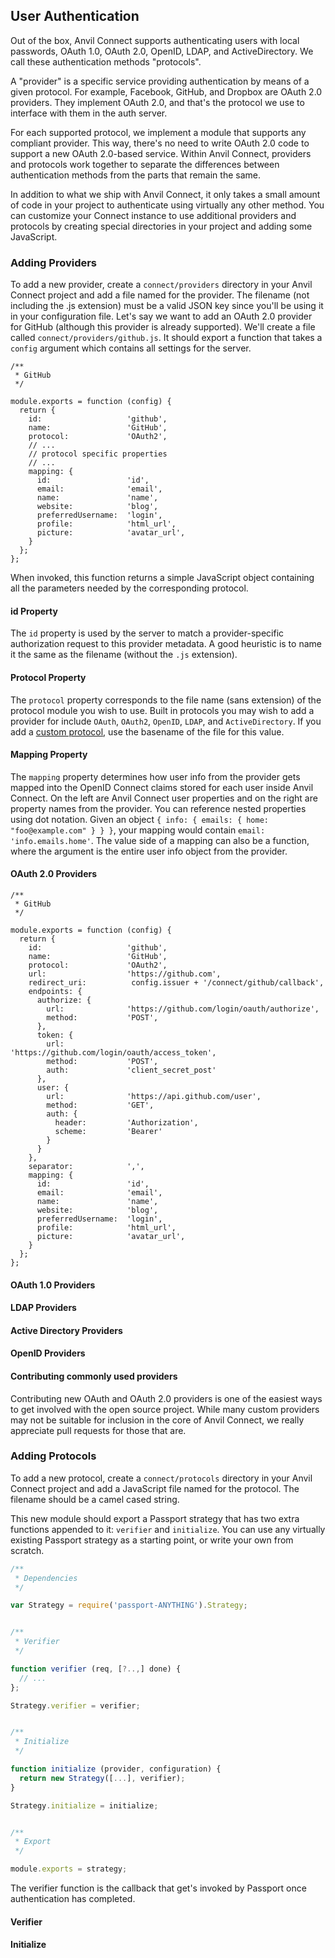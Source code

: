 ## User Authentication

Out of the box, Anvil Connect supports authenticating users with local
passwords, OAuth 1.0, OAuth 2.0, OpenID, LDAP, and ActiveDirectory. We call
these authentication methods "protocols".

A "provider" is a specific service providing authentication by means of a given
protocol. For example, Facebook, GitHub, and Dropbox are OAuth 2.0 providers.
They implement OAuth 2.0, and that's the protocol we use to interface with them
in the auth server.

For each supported protocol, we implement a module that supports any compliant
provider. This way, there's no need to write OAuth 2.0 code to support a new
OAuth 2.0-based service. Within Anvil Connect, providers and protocols work
together to separate the differences between authentication methods from the
parts that remain the same.

In addition to what we ship with Anvil Connect, it only takes a small amount of
code in your project to authenticate using virtually any other method. You can
customize your Connect instance to use additional providers and protocols by
creating special directories in your project and adding some JavaScript.



### Adding Providers

To add a new provider, create a `connect/providers` directory in your Anvil
Connect project and add a file named for the provider. The filename (not
including the .js extension) must be a valid JSON key since you'll be using it
in your configuration file. Let's say we want to add an OAuth 2.0 provider for
GitHub (although this provider is already supported). We'll create a file
called `connect/providers/github.js`. It should export a function that takes a
`config` argument which contains all settings for the server.

```
/**
 * GitHub
 */

module.exports = function (config) {
  return {
    id:                   'github',
    name:                 'GitHub',
    protocol:             'OAuth2',
    // ...
    // protocol specific properties
    // ...
    mapping: {
      id:                 'id',
      email:              'email',
      name:               'name',
      website:            'blog',
      preferredUsername:  'login',
      profile:            'html_url',
      picture:            'avatar_url',
    }
  };
};
```

When invoked, this function returns a simple JavaScript object containing all
the parameters needed by the corresponding protocol.

#### id Property

The `id` property is used by the server to match a provider-specific
authorization request to this provider metadata. A good heuristic is to name
it the same as the filename (without the `.js` extension).

#### Protocol Property

The `protocol` property corresponds to the file name (sans extension) of the
protocol module you wish to use. Built in protocols you may wish to add a
provider for include `OAuth`, `OAuth2`, `OpenID`, `LDAP`, and
`ActiveDirectory`. If you add a [custom protocol](#?), use the basename of the
file for this value.

#### Mapping Property

The `mapping` property determines how user info from the provider gets mapped
into the OpenID Connect claims stored for each user inside Anvil Connect. On
the left are Anvil Connect user properties and on the right are property names
from the provider. You can reference nested properties using dot notation.
Given an object `{ info: { emails: { home: "foo@example.com" } } }`, your
mapping would contain `email: 'info.emails.home'`. The value side of a mapping
can also be a function, where the argument is the entire user info object from
the provider.


#### OAuth 2.0 Providers


```
/**
 * GitHub
 */

module.exports = function (config) {
  return {
    id:                   'github',
    name:                 'GitHub',
    protocol:             'OAuth2',
    url:                  'https://github.com',
    redirect_uri:          config.issuer + '/connect/github/callback',
    endpoints: {
      authorize: {
        url:              'https://github.com/login/oauth/authorize',
        method:           'POST',
      },
      token: {
        url:              'https://github.com/login/oauth/access_token',
        method:           'POST',
        auth:             'client_secret_post'
      },
      user: {
        url:              'https://api.github.com/user',
        method:           'GET',
        auth: {
          header:         'Authorization',
          scheme:         'Bearer'
        }
      }
    },
    separator:            ',',
    mapping: {
      id:                 'id',
      email:              'email',
      name:               'name',
      website:            'blog',
      preferredUsername:  'login',
      profile:            'html_url',
      picture:            'avatar_url',
    }
  };
};
```


#### OAuth 1.0 Providers

#### LDAP Providers

#### Active Directory Providers

#### OpenID Providers


#### Contributing commonly used providers

Contributing new OAuth and OAuth 2.0 providers is one of the easiest ways to
get involved with the open source project. While many custom providers may not
be suitable for inclusion in the core of Anvil Connect, we really appreciate
pull requests for those that are.




### Adding Protocols

To add a new protocol, create a `connect/protocols` directory in your Anvil
Connect project and add a JavaScript file named for the protocol. The filename
should be a camel cased string.

This new module should export a Passport strategy that has two extra functions
appended to it: `verifier` and `initialize`. You can use any virtually existing
Passport strategy as a starting point, or write your own from scratch.


```javascript
/**
 * Dependencies
 */

var Strategy = require('passport-ANYTHING').Strategy;


/**
 * Verifier
 */

function verifier (req, [?..,] done) {
  // ...
};

Strategy.verifier = verifier;


/**
 * Initialize
 */

function initialize (provider, configuration) {
  return new Strategy([...], verifier);
}

Strategy.initialize = initialize;


/**
 * Export
 */

module.exports = strategy;
```

The verifier function is the callback that get's invoked by Passport once
authentication has completed.

#### Verifier

#### Initialize
